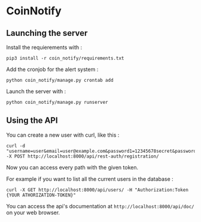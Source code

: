 # CoinNotify

## Launching the server
Install the requierements with :
```
pip3 install -r coin_notify/requirements.txt 
```

Add the cronjob for the alert system :
```
python coin_notify/manage.py crontab add
```

Launch the server with : 
```
python coin_notify/manage.py runserver
```

## Using the API

You can create a new user with curl, like this :
```
curl -d "username=user&email=user@example.com&password1=12345678secret&password2=12345678secret" -X POST http://localhost:8000/api/rest-auth/registration/
```
Now you can access every path with the given token.  

For example if you want to list all the current users in the database :
```
curl -X GET http://localhost:8000/api/users/ -H "Authorization:Token {YOUR ATHORIZATION-TOKEN}"
```

You can access the api's documentation at ```http://localhost:8000/api/doc/``` on your web browser.
